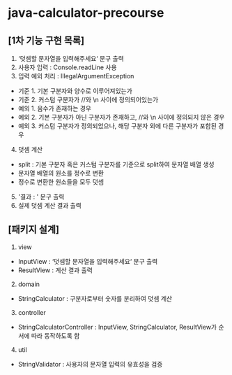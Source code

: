 # java-calculator-precourse

## [1차 기능 구현 목록]
1. ‘덧셈할 문자열을 입력해주세요‘ 문구 출력
2. 사용자 입력 : Console.readLine 사용
3. 입력 예외 처리 : IllegalArgumentException
  - 기준 1. 기본 구분자와 양수로 이루어져있는가
  - 기준 2. 커스텀 구분자가 //와 \n 사이에 정의되어있는가
  - 예외 1. 음수가 존재하는 경우
  - 예외 2. 기본 구분자가 아닌 구분자가 존재하고, //와 \n 사이에 정의되지 않은 경우
  - 예외 3. 커스텀 구분자가 정의되었으나, 해당 구분자 외에 다른 구분자가 포함된 경우

4. 덧셈 계산
  - split : 기본 구분자 혹은 커스텀 구분자를 기준으로 split하여 문자열 배열 생성
  - 문자열 배열의 원소를 정수로 변환
  - 정수로 변환한 원소들을 모두 덧셈

5. '결과 : ' 문구 출력
6. 실제 덧셈 계산 결과 출력

## [패키지 설계]
1. view
  - InputView : ‘덧셈할 문자열을 입력해주세요‘ 문구 출력
  - ResultView : 계산 결과 출력

2. domain
  - StringCalculator : 구분자로부터 숫자를 분리하여 덧셈 계산

3. controller
  - StringCalculatorController : InputView, StringCalculator, ResultView가 순서에 따라 동작하도록 함

4. util
  - StringValidator : 사용자의 문자열 입력의 유효성을 검증